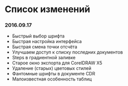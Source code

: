 # Список изменений

### 2016.09.17

+ Быстрый выбор шрифта
+ Быстрая настройка интерфейса
+ Быстрая смена точки отсчёта
+ Улучшаем доступ к списку последних документов
+ Steps в градиентной заливке
+ Старое окно экспорта для CorelDRAW X5
+ Удаление (старых) цветовых стилей
+ Фантомные шрифты в документе CDR
+ Малоизвестная особенность таблиц
